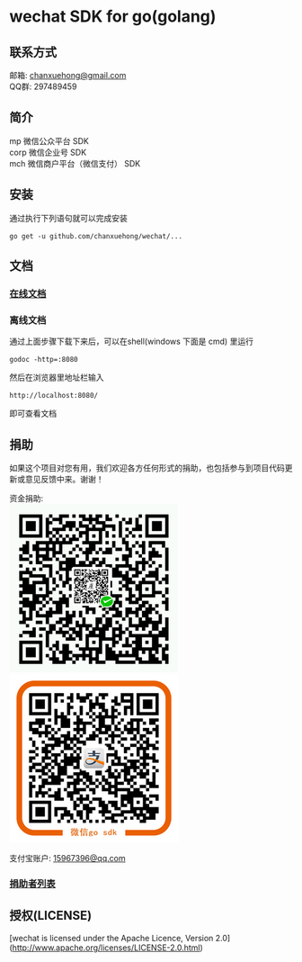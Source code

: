 # wechat SDK for go(golang)

## 联系方式  
邮箱:        chanxuehong@gmail.com  
QQ群:        297489459   

## 简介  
mp   微信公众平台 SDK  
corp 微信企业号 SDK  
mch  微信商户平台（微信支付） SDK  

## 安装
通过执行下列语句就可以完成安装

	go get -u github.com/chanxuehong/wechat/...

## 文档  
### [在线文档](http://godoc.org/github.com/chanxuehong/wechat)  
### 离线文档  
通过上面步骤下载下来后，可以在shell(windows 下面是 cmd) 里运行

	godoc -http=:8080
	
然后在浏览器里地址栏输入 

	http://localhost:8080/
	
即可查看文档

## 捐助
如果这个项目对您有用，我们欢迎各方任何形式的捐助，也包括参与到项目代码更新或意见反馈中来。谢谢！

资金捐助:  
![微信支付](https://github.com/chanxuehong/wechat/blob/v1/weixin_pay.png)
![支付宝](https://github.com/chanxuehong/wechat/blob/v1/alipay.png)

支付宝账户: 15967396@qq.com

### [捐助者列表](https://github.com/chanxuehong/wechat/blob/master/donors.md)

## 授权(LICENSE)

[wechat is licensed under the Apache Licence, Version 2.0]
(http://www.apache.org/licenses/LICENSE-2.0.html)


